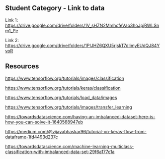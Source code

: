 

## Student Category - Link to data

Link 1: https://drive.google.com/drive/folders/1V_sHZN2MmhcfeVao3hoJpjRWLSnm1_Pe

Link 2: https://drive.google.com/drive/folders/1PIJHZ6QXU5rjskT7dIimyEUdQJ84YvoR

## Resources

https://www.tensorflow.org/tutorials/images/classification

https://www.tensorflow.org/tutorials/keras/classification

https://www.tensorflow.org/tutorials/load_data/images

https://www.tensorflow.org/tutorials/images/transfer_learning

https://towardsdatascience.com/having-an-imbalanced-dataset-here-is-how-you-can-solve-it-1640568947eb

https://medium.com/@vijayabhaskar96/tutorial-on-keras-flow-from-dataframe-1fd4493d237c

https://towardsdatascience.com/machine-learning-multiclass-classification-with-imbalanced-data-set-29f6a177c1a

